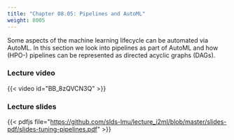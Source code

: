 ```yaml
---
title: "Chapter 08.05: Pipelines and AutoML"
weight: 8005
---
```

Some aspects of the machine learning lifecycle can be automated via 
AutoML. In this section we look into pipelines as part of AutoML and how (HPO-) pipelines  can be represented as directed acyclic graphs (DAGs).  
 

<!--more-->

### Lecture video

{{< video id="BB_8zQVCN3Q" >}}

### Lecture slides

{{< pdfjs file="https://github.com/slds-lmu/lecture_i2ml/blob/master/slides-pdf/slides-tuning-pipelines.pdf" >}}
